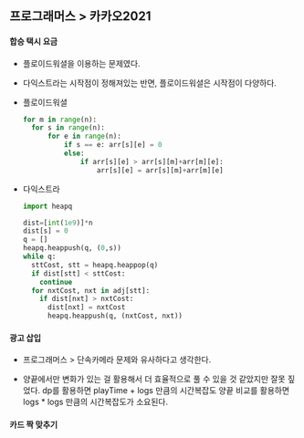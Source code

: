 ## 프로그래머스 > 카카오2021 

#### 합승 택시 요금

- 플로이드워셜을 이용하는 문제였다.

- 다익스트라는 시작점이 정해져있는 반면, 플로이드워셜은 시작점이 다양하다.

- 플로이드워셜

  ```python
  for m in range(n):
  	for s in range(n):
  		for e in range(n):
  			if s == e: arr[s][e] = 0
  			else:
  				if arr[s][e] > arr[s][m]+arr[m][e]:
  					arr[s][e] = arr[s][m]+arr[m][e]
  ```

- 다익스트라

  ```python
  import heapq
  
  dist=[int(1e9)]*n
  dist[s] = 0
  q = []
  heapq.heappush(q, (0,s))
  while q:
    sttCost, stt = heapq.heappop(q)
    if dist[stt] < sttCost:
      continue
    for nxtCost, nxt in adj[stt]:
      if dist[nxt] > nxtCost:
        dist[nxt] = nxtCost
        heapq.heappush(q, (nxtCost, nxt))
  ```

  

#### 광고 삽입

- 프로그래머스 > 단속카메라 문제와 유사하다고 생각한다.

- 양끝에서만 변화가 있는 걸 활용해서 더 효율적으로 풀 수 있을 것 같았지만 잘못 짚었다.
  dp를 활용하면 playTime + logs 만큼의 시간복잡도
  양끝 비교를 활용하면 logs * logs 만큼의 시간복잡도가 소요된다.

  

  

#### 카드 짝 맞추기



